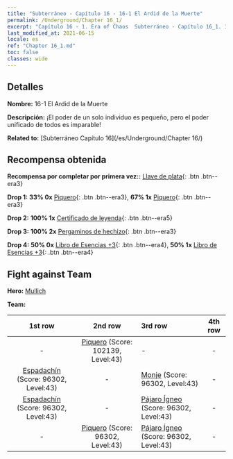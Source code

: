 ```yaml
---
title: "Subterráneo - Capítulo 16 - 16-1 El Ardid de la Muerte"
permalink: /Underground/Chapter 16_1/
excerpt: "Capítulo 16 - 1. Era of Chaos  Subterráneo - Capítulo 16_1. 16-1 El Ardid de la Muerte"
last_modified_at: 2021-06-15
locale: es
ref: "Chapter 16_1.md"
toc: false
classes: wide
---
```


## Detalles

 **Nombre:** 16-1 El Ardid de la Muerte

 **Descripción:** ¡El poder de un solo individuo es pequeño, pero el poder unificado de todos es imparable!

 **Related to:** [Subterráneo Capítulo 16](/es/Underground/Chapter 16/)

## Recompensa obtenida

 **Recompensa por completar por primera vez::** [Llave de plata](/ItemsES/con_693/){: .btn .btn--era3}

 **Drop 1:** **33% 0x** [Piquero](/ItemsES/unt_190/){: .btn .btn--era3}, **67% 1x** [Piquero](/ItemsES/unt_190/){: .btn .btn--era3}

 **Drop 2:** **100% 1x** [Certificado de leyenda](/ItemsES/mat_67/){: .btn .btn--era5}

 **Drop 3:** **100% 2x** [Pergaminos de hechizo](/ItemsES/con_694/){: .btn .btn--era3}

 **Drop 4:** **50% 0x** [Libro de Esencias +3](/ItemsES/mat_60/){: .btn .btn--era4}, **50% 1x** [Libro de Esencias +3](/ItemsES/mat_60/){: .btn .btn--era4}


## Fight against Team
 **Hero:** [Mullich](/es/heroes/Mullich/)

 **Team:**


  | 1st row | 2nd row | 3rd row | 4th row |
  |:----:|:----:|:----|:----:|
  | - | [Piquero](/es/units/Pikeman/) (Score: 102139, Level:43)  | - | - |
  | [Espadachín](/es/units/Swordsman/) (Score: 96302, Level:43)  | - | [Monje](/es/units/Monk/) (Score: 96302, Level:43)  | - |
  | [Espadachín](/es/units/Swordsman/) (Score: 96302, Level:43)  | - | [Pájaro Ígneo](/es/units/Firebird/) (Score: 96302, Level:43)  | - |
  | - | [Piquero](/es/units/Pikeman/) (Score: 96302, Level:43)  | [Pájaro Ígneo](/es/units/Firebird/) (Score: 96302, Level:43)  | - |


